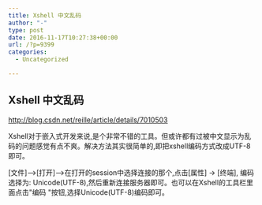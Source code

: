 ```yaml
---
title: Xshell 中文乱码
author: "-"
type: post
date: 2016-11-17T10:27:38+00:00
url: /?p=9399
categories:
  - Uncategorized

---
```

## Xshell 中文乱码
http://blog.csdn.net/reille/article/details/7010503

Xshell对于嵌入式开发来说,是个非常不错的工具。但或许都有过被中文显示为乱码的问题感觉有点不爽。解决方法其实很简单的,即把xshell编码方式改成UTF-8即可。

[文件]–>[打开]–>在打开的session中选择连接的那个,点击[属性] -> [终端], 编码选择为: Unicode(UTF-8),然后重新连接服务器即可。也可以在Xshell的工具栏里面点击"编码 "按钮,选择Unicode(UTF-8)编码即可。